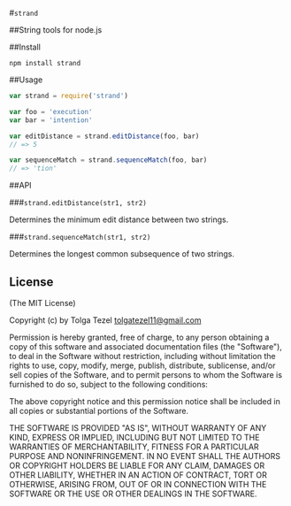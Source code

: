 #`strand`

##String tools for node.js

##Install

```
npm install strand
```

##Usage
```javascript
var strand = require('strand')

var foo = 'execution'
var bar = 'intention'

var editDistance = strand.editDistance(foo, bar)
// => 5

var sequenceMatch = strand.sequenceMatch(foo, bar)
// => 'tion'
```

##API

###`strand.editDistance(str1, str2)`

Determines the minimum edit distance between two strings.

###`strand.sequenceMatch(str1, str2)`

Determines the longest common subsequence of two strings.

## License 

(The MIT License)

Copyright (c) by Tolga Tezel <tolgatezel11@gmail.com>

Permission is hereby granted, free of charge, to any person obtaining a copy
of this software and associated documentation files (the "Software"), to deal
in the Software without restriction, including without limitation the rights
to use, copy, modify, merge, publish, distribute, sublicense, and/or sell
copies of the Software, and to permit persons to whom the Software is
furnished to do so, subject to the following conditions:

The above copyright notice and this permission notice shall be included in
all copies or substantial portions of the Software.

THE SOFTWARE IS PROVIDED "AS IS", WITHOUT WARRANTY OF ANY KIND, EXPRESS OR
IMPLIED, INCLUDING BUT NOT LIMITED TO THE WARRANTIES OF MERCHANTABILITY,
FITNESS FOR A PARTICULAR PURPOSE AND NONINFRINGEMENT. IN NO EVENT SHALL THE
AUTHORS OR COPYRIGHT HOLDERS BE LIABLE FOR ANY CLAIM, DAMAGES OR OTHER
LIABILITY, WHETHER IN AN ACTION OF CONTRACT, TORT OR OTHERWISE, ARISING FROM,
OUT OF OR IN CONNECTION WITH THE SOFTWARE OR THE USE OR OTHER DEALINGS IN
THE SOFTWARE.